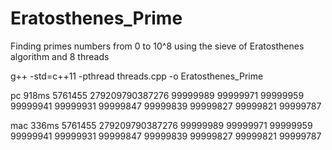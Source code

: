 # Eratosthenes_Prime
Finding primes numbers from 0 to 10^8 using the sieve of Eratosthenes algorithm and 8 threads

g++ -std=c++11 -pthread  threads.cpp -o Eratosthenes_Prime

pc 
918ms 5761455 279209790387276
99999989 99999971 99999959 99999941 99999931 99999847 99999839 99999827 99999821 99999787

mac
336ms 5761455 279209790387276
99999989 99999971 99999959 99999941 99999931 99999847 99999839 99999827 99999821 99999787 
